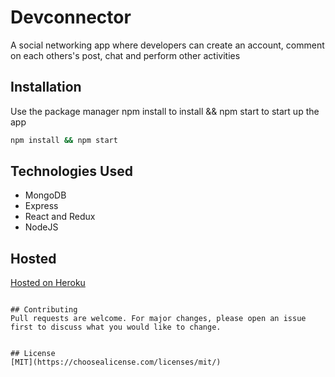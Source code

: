 # Devconnector
A social networking app where developers can create an account, comment on each others's post, chat and perform other activities

## Installation

Use the package manager npm install to install && npm start to start up the app

```bash
npm install && npm start
```

## Technologies Used
- MongoDB
- Express
- React and Redux
- NodeJS

## Hosted
[Hosted on Heroku](https://floating-inlet-96034.herokuapp.com/dashboard 'still in progress')

```

## Contributing
Pull requests are welcome. For major changes, please open an issue first to discuss what you would like to change.


## License
[MIT](https://choosealicense.com/licenses/mit/)
